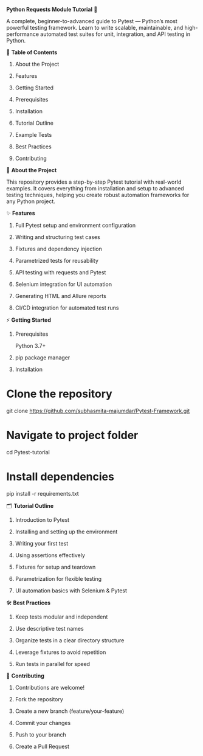 **Python Requests Module Tutorial** 🚀

  A complete, beginner-to-advanced guide to Pytest — Python’s most powerful testing framework. Learn to write scalable, maintainable, and high-performance automated test suites for unit, integration, and API testing in Python.

📖 **Table of Contents**

  1. About the Project
  
  2. Features
  
  3. Getting Started
  
  4. Prerequisites
  
  5. Installation
  
  6. Tutorial Outline
  
  7. Example Tests
  
  8. Best Practices
  
  9. Contributing


📌 **About the Project**

  This repository provides a step-by-step Pytest tutorial with real-world examples. It covers everything from installation and setup to advanced testing techniques, helping you create robust automation frameworks for any Python project.

✨ **Features**

  1. Full Pytest setup and environment configuration
  
  2. Writing and structuring test cases
  
  3. Fixtures and dependency injection
  
  4. Parametrized tests for reusability
  
  5. API testing with requests and Pytest
  
  6. Selenium integration for UI automation
  
  7. Generating HTML and Allure reports
  
  8. CI/CD integration for automated test runs

⚡ **Getting Started**
1. Prerequisites

      Python 3.7+

2. pip package manager

3. Installation
  # Clone the repository
  git clone https://github.com/subhasmita-majumdar/Pytest-Framework.git
  
  # Navigate to project folder
  cd Pytest-tutorial  
  
  # Install dependencies
  pip install -r requirements.txt  

🗂 **Tutorial Outline**

  1. Introduction to Pytest
  
  2. Installing and setting up the environment
  
  3. Writing your first test
  
  4. Using assertions effectively
  
  5. Fixtures for setup and teardown
  
  6. Parametrization for flexible testing
  
  7. UI automation basics with Selenium & Pytest


🛠 **Best Practices**

  1. Keep tests modular and independent
  
  2. Use descriptive test names
  
  3. Organize tests in a clear directory structure
  
  4. Leverage fixtures to avoid repetition
  
  5. Run tests in parallel for speed

🤝 **Contributing**

  1. Contributions are welcome!
  
  2. Fork the repository
  
  3. Create a new branch (feature/your-feature)
  
  4. Commit your changes
  
  5. Push to your branch
  
  6. Create a Pull Request